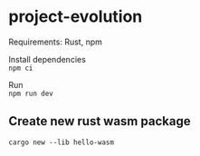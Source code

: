 # project-evolution

Requirements: Rust, npm

Install dependencies  
`npm ci`

Run  
`npm run dev`

## Create new rust wasm package

`cargo new --lib hello-wasm`
